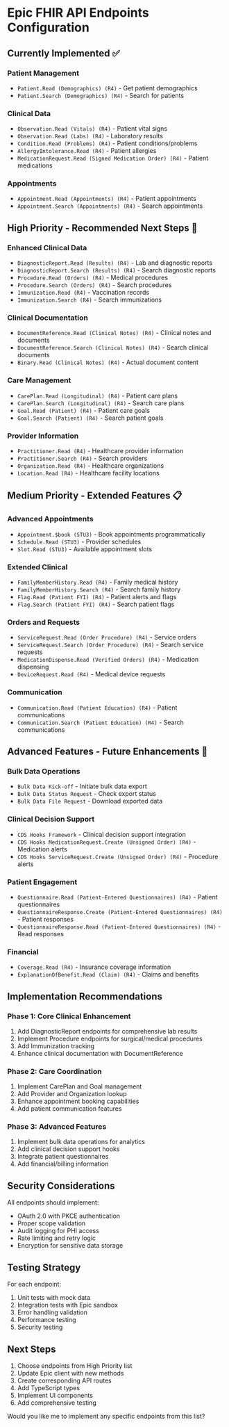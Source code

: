 # Epic FHIR API Endpoints Configuration

## Currently Implemented ✅

### Patient Management
- `Patient.Read (Demographics) (R4)` - Get patient demographics
- `Patient.Search (Demographics) (R4)` - Search for patients

### Clinical Data
- `Observation.Read (Vitals) (R4)` - Patient vital signs
- `Observation.Read (Labs) (R4)` - Laboratory results
- `Condition.Read (Problems) (R4)` - Patient conditions/problems
- `AllergyIntolerance.Read (R4)` - Patient allergies
- `MedicationRequest.Read (Signed Medication Order) (R4)` - Patient medications

### Appointments
- `Appointment.Read (Appointments) (R4)` - Patient appointments
- `Appointment.Search (Appointments) (R4)` - Search appointments

## High Priority - Recommended Next Steps 🚀

### Enhanced Clinical Data
- `DiagnosticReport.Read (Results) (R4)` - Lab and diagnostic reports
- `DiagnosticReport.Search (Results) (R4)` - Search diagnostic reports
- `Procedure.Read (Orders) (R4)` - Medical procedures
- `Procedure.Search (Orders) (R4)` - Search procedures
- `Immunization.Read (R4)` - Vaccination records
- `Immunization.Search (R4)` - Search immunizations

### Clinical Documentation
- `DocumentReference.Read (Clinical Notes) (R4)` - Clinical notes and documents
- `DocumentReference.Search (Clinical Notes) (R4)` - Search clinical documents
- `Binary.Read (Clinical Notes) (R4)` - Actual document content

### Care Management
- `CarePlan.Read (Longitudinal) (R4)` - Patient care plans
- `CarePlan.Search (Longitudinal) (R4)` - Search care plans
- `Goal.Read (Patient) (R4)` - Patient care goals
- `Goal.Search (Patient) (R4)` - Search patient goals

### Provider Information
- `Practitioner.Read (R4)` - Healthcare provider information
- `Practitioner.Search (R4)` - Search providers
- `Organization.Read (R4)` - Healthcare organizations
- `Location.Read (R4)` - Healthcare facility locations

## Medium Priority - Extended Features 📋

### Advanced Appointments
- `Appointment.$book (STU3)` - Book appointments programmatically
- `Schedule.Read (STU3)` - Provider schedules
- `Slot.Read (STU3)` - Available appointment slots

### Extended Clinical
- `FamilyMemberHistory.Read (R4)` - Family medical history
- `FamilyMemberHistory.Search (R4)` - Search family history
- `Flag.Read (Patient FYI) (R4)` - Patient alerts and flags
- `Flag.Search (Patient FYI) (R4)` - Search patient flags

### Orders and Requests
- `ServiceRequest.Read (Order Procedure) (R4)` - Service orders
- `ServiceRequest.Search (Order Procedure) (R4)` - Search service requests
- `MedicationDispense.Read (Verified Orders) (R4)` - Medication dispensing
- `DeviceRequest.Read (R4)` - Medical device requests

### Communication
- `Communication.Read (Patient Education) (R4)` - Patient communications
- `Communication.Search (Patient Education) (R4)` - Search communications

## Advanced Features - Future Enhancements 🔮

### Bulk Data Operations
- `Bulk Data Kick-off` - Initiate bulk data export
- `Bulk Data Status Request` - Check export status
- `Bulk Data File Request` - Download exported data

### Clinical Decision Support
- `CDS Hooks Framework` - Clinical decision support integration
- `CDS Hooks MedicationRequest.Create (Unsigned Order) (R4)` - Medication alerts
- `CDS Hooks ServiceRequest.Create (Unsigned Order) (R4)` - Procedure alerts

### Patient Engagement
- `Questionnaire.Read (Patient-Entered Questionnaires) (R4)` - Patient questionnaires
- `QuestionnaireResponse.Create (Patient-Entered Questionnaires) (R4)` - Patient responses
- `QuestionnaireResponse.Read (Patient-Entered Questionnaires) (R4)` - Read responses

### Financial
- `Coverage.Read (R4)` - Insurance coverage information
- `ExplanationOfBenefit.Read (Claim) (R4)` - Claims and benefits

## Implementation Recommendations

### Phase 1: Core Clinical Enhancement
1. Add DiagnosticReport endpoints for comprehensive lab results
2. Implement Procedure endpoints for surgical/medical procedures
3. Add Immunization tracking
4. Enhance clinical documentation with DocumentReference

### Phase 2: Care Coordination
1. Implement CarePlan and Goal management
2. Add Provider and Organization lookup
3. Enhance appointment booking capabilities
4. Add patient communication features

### Phase 3: Advanced Features
1. Implement bulk data operations for analytics
2. Add clinical decision support hooks
3. Integrate patient questionnaires
4. Add financial/billing information

## Security Considerations

All endpoints should implement:
- OAuth 2.0 with PKCE authentication
- Proper scope validation
- Audit logging for PHI access
- Rate limiting and retry logic
- Encryption for sensitive data storage

## Testing Strategy

For each endpoint:
1. Unit tests with mock data
2. Integration tests with Epic sandbox
3. Error handling validation
4. Performance testing
5. Security testing

## Next Steps

1. Choose endpoints from High Priority list
2. Update Epic client with new methods
3. Create corresponding API routes
4. Add TypeScript types
5. Implement UI components
6. Add comprehensive testing

Would you like me to implement any specific endpoints from this list?